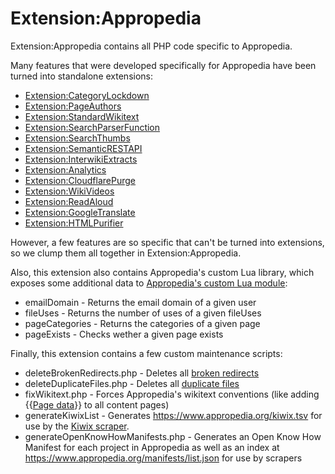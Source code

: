 # Extension:Appropedia

Extension:Appropedia contains all PHP code specific to Appropedia.

Many features that were developed specifically for Appropedia have been turned into standalone extensions:

* [Extension:CategoryLockdown](https://www.mediawiki.org/wiki/Extension:CategoryLockdown)
* [Extension:PageAuthors](https://www.mediawiki.org/wiki/Extension:PageAuthors)
* [Extension:StandardWikitext](https://www.mediawiki.org/wiki/Extension:StandardWikitext)
* [Extension:SearchParserFunction](https://www.mediawiki.org/wiki/Extension:SearchParserFunction)
* [Extension:SearchThumbs](https://www.mediawiki.org/wiki/Extension:SearchThumbs)
* [Extension:SemanticRESTAPI](https://www.mediawiki.org/wiki/Extension:SemanticRESTAPI)
* [Extension:InterwikiExtracts](https://www.mediawiki.org/wiki/Extension:InterwikiExtracts)
* [Extension:Analytics](https://www.mediawiki.org/wiki/Extension:Analytics)
* [Extension:CloudflarePurge](https://www.mediawiki.org/wiki/Extension:CloudflarePurge)
* [Extension:WikiVideos](https://www.mediawiki.org/wiki/Extension:WikiVideos)
* [Extension:ReadAloud](https://www.mediawiki.org/wiki/Extension:ReadAloud)
* [Extension:GoogleTranslate](https://www.mediawiki.org/wiki/Extension:GoogleTranslate)
* [Extension:HTMLPurifier](https://www.mediawiki.org/wiki/Extension:HTMLPurifier)

However, a few features are so specific that can't be turned into extensions, so we clump them all together in Extension:Appropedia.

Also, this extension also contains Appropedia's custom Lua library, which exposes some additional data to [Appropedia's custom Lua module](https://www.appropedia.org/Module:Appropedia):

* emailDomain - Returns the email domain of a given user
* fileUses - Returns the number of uses of a given fileUses
* pageCategories - Returns the categories of a given page
* pageExists - Checks wether a given page exists

Finally, this extension contains a few custom maintenance scripts:

* deleteBrokenRedirects.php - Deletes all [broken redirects](https://www.appropedia.org/Special:BrokenRedirects)
* deleteDuplicateFiles.php - Deletes all [duplicate files](https://www.appropedia.org/Special:ListDuplicatedFiles)
* fixWikitext.php - Forces Appropedia's wikitext conventions (like adding {{[Page data](https://www.appropedia.org/Template:Page_data)}} to all content pages)
* generateKiwixList - Generates https://www.appropedia.org/kiwix.tsv for use by the [Kiwix scraper](https://farm.openzim.org/recipes/appropedia_en_all/config).
* generateOpenKnowHowManifests.php - Generates an Open Know How Manifest for each project in Appropedia as well as an index at https://www.appropedia.org/manifests/list.json for use by scrapers
